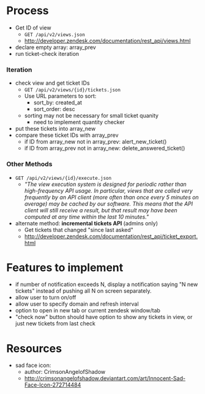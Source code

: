 # Process
* Get ID of view
	* `GET /api/v2/views.json`
	* http://developer.zendesk.com/documentation/rest_api/views.html
* declare empty array: array_prev
* run ticket-check iteration

### Iteration
* check view and get ticket IDs
 	* `GET /api/v2/views/{id}/tickets.json`
	* Use URL parameters to sort:
		* sort_by: created_at
		* sort_order: desc
	* sorting may not be necessary for small ticket quanity
		* need to implement quantity checker
* put these tickets into array_new
* compare these ticket IDs with array_prev
	* if ID from array_new not in array_prev: alert_new_ticket()
	* if ID from array_prev not in array_new: delete_answered_ticket()
		
		
		

### Other Methods		
* `GET /api/v2/views/{id}/execute.json`
	* *"The view execution system is designed for periodic rather than high-frequency API usage. In particular, views that are called very frequently by an API client (more often than once every 5 minutes on average) may be cached by our software. This means that the API client will still receive a result, but that result may have been computed at any time within the last 10 minutes."*		
* alternate method: **incremental tickets API** (admins only)
	* Get tickets that changed "since last asked"
	* http://developer.zendesk.com/documentation/rest_api/ticket_export.html

# Features to implement
* if number of notification exceeds N, display a notification saying "N new tickets" instead of pushing all N on screen separately.
* allow user to turn on/off
* allow user to specify domain and refresh interval
* option to open in new tab or current zendesk window/tab
* "check now" button should have option to show any tickets in view, or just new tickets from last check

# Resources
* sad face icon:
	* author: CrimsonAngelofShadow
	* http://crimsonangelofshadow.deviantart.com/art/Innocent-Sad-Face-Icon-272714484
	